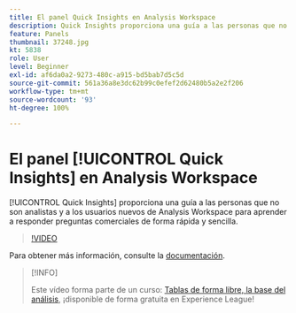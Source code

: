 ```yaml
---
title: El panel Quick Insights en Analysis Workspace
description: Quick Insights proporciona una guía a las personas que no son analistas y a los usuarios nuevos de Analysis Workspace para aprender a responder preguntas comerciales de forma rápida y sencilla.
feature: Panels
thumbnail: 37248.jpg
kt: 5838
role: User
level: Beginner
exl-id: af6da0a2-9273-480c-a915-bd5bab7d5c5d
source-git-commit: 561a36a8e3dc62b99c0efef2d62480b5a2e2f206
workflow-type: tm+mt
source-wordcount: '93'
ht-degree: 100%

---
```


# El panel [!UICONTROL Quick Insights] en Analysis Workspace

[!UICONTROL Quick Insights] proporciona una guía a las personas que no son analistas y a los usuarios nuevos de Analysis Workspace para aprender a responder preguntas comerciales de forma rápida y sencilla.

>[!VIDEO](https://video.tv.adobe.com/v/37248/?quality=12&learn=on)

Para obtener más información, consulte la [documentación](https://experienceleague.adobe.com/docs/analytics/analyze/analysis-workspace/panels/quickinsight.html?lang=es).

>[!INFO]
>
> Este vídeo forma parte de un curso: [Tablas de forma libre, la base del análisis](https://experienceleague.adobe.com/?recommended=Analytics-U-1-2020.3), ¡disponible de forma gratuita en Experience League!
